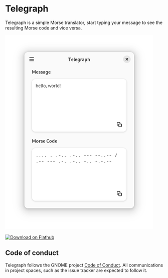 # Telegraph

Telegraph is a simple Morse translator, start typing your message to see
the resulting Morse code and vice versa.

![screenshot](/data/screenshots/telegraph.png)

<a href='https://flathub.org/apps/details/io.github.fkinoshita.Telegraph'><img width='180' height='60' alt='Download on Flathub' src='https://dl.flathub.org/assets/badges/flathub-badge-en.png'/></a>

## Code of conduct

Telegraph follows the GNOME project [Code of Conduct](./code-of-conduct.md). All
communications in project spaces, such as the issue tracker are expected to follow it.

